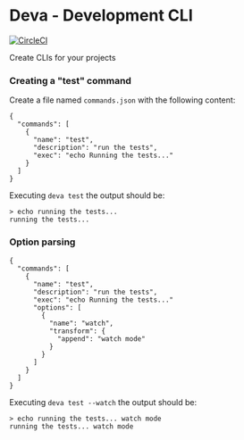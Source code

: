 # Deva - Development CLI

[![CircleCI](https://circleci.com/gh/mauriciomelo/deva-cli/tree/master.svg?style=svg)](https://circleci.com/gh/mauriciomelo/deva-cli/tree/master)

Create CLIs for your projects

### Creating a "test" command

Create a file named `commands.json` with the following content:

```
{
  "commands": [
    {
      "name": "test",
      "description": "run the tests",
      "exec": "echo Running the tests..."
    }
  ]
}
```

Executing `deva test` the output should be:

```
> echo running the tests...
running the tests...
```

### Option parsing

```
{
  "commands": [
    {
      "name": "test",
      "description": "run the tests",
      "exec": "echo Running the tests..."
      "options": [
        {
          "name": "watch",
          "transform": {
            "append": "watch mode"
          }
        }
      ]
    }
  ]
}
```

Executing `deva test --watch` the output should be:

```
> echo running the tests... watch mode
running the tests... watch mode
```
